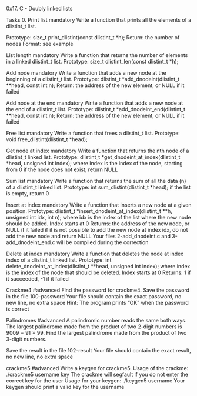 0x17. C - Doubly linked lists

Tasks 0. Print list mandatory Write a function that prints all the elements of a dlistint_t list.

Prototype: size_t print_dlistint(const dlistint_t *h); Return: the number of nodes Format: see example

List length mandatory Write a function that returns the number of elements in a linked dlistint_t list.
Prototype: size_t dlistint_len(const dlistint_t *h);

Add node mandatory Write a function that adds a new node at the beginning of a dlistint_t list.
Prototype: dlistint_t *add_dnodeint(dlistint_t **head, const int n); Return: the address of the new element, or NULL if it failed

Add node at the end mandatory Write a function that adds a new node at the end of a dlistint_t list.
Prototype: dlistint_t *add_dnodeint_end(dlistint_t **head, const int n); Return: the address of the new element, or NULL if it failed

Free list mandatory Write a function that frees a dlistint_t list.
Prototype: void free_dlistint(dlistint_t *head);

Get node at index mandatory Write a function that returns the nth node of a dlistint_t linked list.
Prototype: dlistint_t *get_dnodeint_at_index(dlistint_t *head, unsigned int index); where index is the index of the node, starting from 0 if the node does not exist, return NULL

Sum list mandatory Write a function that returns the sum of all the data (n) of a dlistint_t linked list.
Prototype: int sum_dlistint(dlistint_t *head); if the list is empty, return 0

Insert at index mandatory Write a function that inserts a new node at a given position.
Prototype: dlistint_t *insert_dnodeint_at_index(dlistint_t **h, unsigned int idx, int n); where idx is the index of the list where the new node should be added. Index starts at 0 Returns: the address of the new node, or NULL if it failed if it is not possible to add the new node at index idx, do not add the new node and return NULL Your files 2-add_dnodeint.c and 3-add_dnodeint_end.c will be compiled during the correction

Delete at index mandatory Write a function that deletes the node at index index of a dlistint_t linked list.
Prototype: int delete_dnodeint_at_index(dlistint_t **head, unsigned int index); where index is the index of the node that should be deleted. Index starts at 0 Returns: 1 if it succeeded, -1 if it failed

Crackme4 #advanced Find the password for crackme4.
Save the password in the file 100-password Your file should contain the exact password, no new line, no extra space Hint: The program prints “OK” when the password is correct

Palindromes #advanced A palindromic number reads the same both ways. The largest palindrome made from the product of two 2-digit numbers is 9009 = 91 × 99.
Find the largest palindrome made from the product of two 3-digit numbers.

Save the result in the file 102-result Your file should contain the exact result, no new line, no extra space

crackme5 #advanced Write a keygen for crackme5.
Usage of the crackme: ./crackme5 username key The crackme will segfault if you do not enter the correct key for the user Usage for your keygen: ./keygen5 username Your keygen should print a valid key for the username

